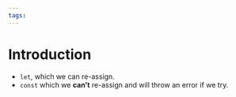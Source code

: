 ```yaml
---
tags:
---
```

# Introduction
- `let`, which we can re-assign.
- `const` which we **can’t** re-assign and will throw an error if we try.